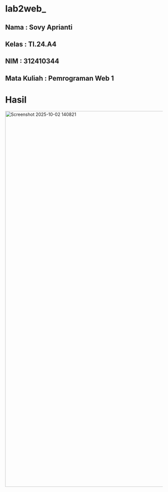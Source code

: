 # lab2web_

## Nama : Sovy Aprianti
## Kelas : TI.24.A4
## NIM : 312410344
## Mata Kuliah : Pemrograman Web 1





# Hasil

<img width="1920" height="1200" alt="Screenshot 2025-10-02 140821" src="https://github.com/user-attachments/assets/570e92f6-9574-46f4-87df-8e5872e3fbc2" />



